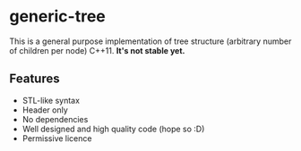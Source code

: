 # generic-tree
This is a general purpose implementation of tree structure (arbitrary number of children per node) C++11.
**It's not stable yet.**

Features
--------
 - STL-like syntax
 - Header only
 - No dependencies
 - Well designed and high quality code (hope so :D)
 - Permissive licence